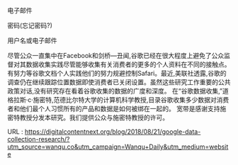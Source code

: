  
 电子邮件 
  
  
 密码(忘记密码?) 
  
  
  
  
  
  
  
 用户名或电子邮件 
  
  
  
  
  
 尽管公众一直集中在Facebook和剑桥—丑闻,谷歌已经在很大程度上避免了公众监督对其数据收集实践尽管能够收集有关消费者的更多的个人资料在不同的接触点。有努力等谷歌文档个人实践他们的努力规避控制Safari。最近,美联社透露,谷歌的调查仍在继续跟踪位置数据即使消费者已关闭设置。虽然这些研究工作重要的公共政策对话,没有研究存在看着谷歌收集的数据的广度和深度。 
 在“谷歌数据收集,”道格拉斯·c·施密特,范德比尔特大学的计算机科学教授,目录谷歌收集多少数据对消费者和他们最个人习惯所有的产品和数据是如何被绑在一起的。 
 宽带是感谢支持施密特教授分发本研究。我们提供公众与施密特教授的许可。 
  
   
  URL : https://digitalcontentnext.org/blog/2018/08/21/google-data-collection-research/?utm_source=wanqu.co&utm_campaign=Wanqu+Daily&utm_medium=website